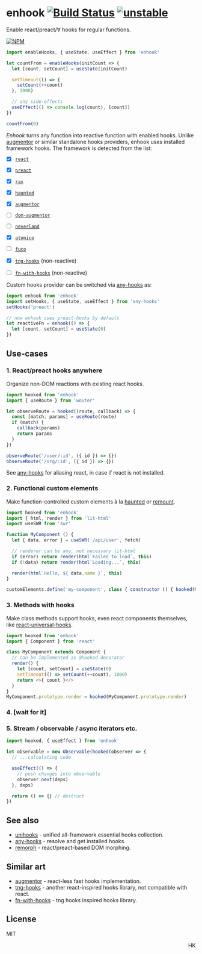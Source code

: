# enhook [![Build Status](https://travis-ci.org/unihooks/enhook.svg?branch=master)](https://travis-ci.org/unihooks/enhook) [![unstable](https://img.shields.io/badge/stability-unstable-yellow.svg)](http://github.com/badges/stability-badges)

Enable react/preact/∀ hooks for regular functions.

[![NPM](https://nodei.co/npm/enhook.png?mini=true)](https://nodei.co/npm/enhook/)

```js
import enableHooks, { useState, useEffect } from 'enhook'

let countFrom = enableHooks(initCount => {
  let [count, setCount] = useState(initCount)

  setTimeout(() => {
    setCount(++count)
  }, 1000)

  // any side-effects
  useEffect(() => console.log(count), [count])
})

countFrom(0)
```

_Enhook_ turns any function into reactive function with enabled hooks. Unlike [augmentor](https://ghub.io/augmentor) or similar standalone hooks providers, enhook uses installed framework hooks. The framework is detected from the list:

* [x] [`react`](https://ghub.io/react)
* [x] [`preact`](https://ghub.io/preact)
* [x] [`rax`](https://ghub.io/rax)
* [x] [`haunted`](https://ghub.io/haunted)
* [x] [`augmentor`](https://ghub.io/augmentor)
* [ ] [`dom-augmentor`](https://ghub.io/dom-augmentor)
* [ ] [`neverland`](https://ghub.io/neverland)
* [x] [`atomico`](https://ghub.io/atomico)
* [ ] [`fuco`](https://ghub.io/fuco)
* [x] [`tng-hooks`](https://ghub.io/tng-hooks) (non-reactive)
* [ ] [`fn-with-hooks`](https://ghub.io/fn-with-hooks) (non-reactive)


Custom hooks provider can be switched via [any-hooks](https://ghub.io/any-hooks) as:

```js
import enhook from 'enhook'
import setHooks, { useState, useEffect } from 'any-hooks'
setHooks('preact')

// now enhook uses preact-hooks by default
let reactiveFn = enhook(() => {
  let [count, setCount] = useState(0)
})
```

<!--
```js
import enhook from 'enhook'

// known hooks
enhook.bind('preact')

// custom enhook function
enhook.use(require('augmentor').contextual)

// custom vdom with hooks
enhook.use({ render, h })

// auto detection
enhook.use(null)
```
-->


## Use-cases

### 1. React/preact hooks anywhere

Organize non-DOM reactions with existing react hooks.

```js
import hooked from 'enhook'
import { useRoute } from 'wouter'

let observeRoute = hooked((route, callback) => {
  const [match, params] = useRoute(route)
  if (match) {
    callback(params)
    return params
  }
})

observeRoute('/user/:id', ({ id }) => {})
observeRoute('/org/:id', ({ id }) => {})
```

See [any-hooks](https://ghub.io/any-hooks) for aliasing react, in case if react is not installed.

### 2. Functional custom elements

Make function-controlled custom elements à la [haunted](https://ghub.io/haunted) or [remount](https://ghub.io/remount).

```js
import hooked from 'enhook'
import { html, render } from 'lit-html'
import useSWR from 'swr'

function MyComponent () {
  let { data, error } = useSWR('/api/user', fetch)

  // renderer can be any, not necessary lit-html
  if (error) return render(html`Failed to load`, this)
  if (!data) return render(html`Loading...`, this)

  render(html`Hello, ${ data.name }`, this)
}

customElements.define('my-component', class { constructor () { hooked(MyComponent).call(this) } })
```

### 3. Methods with hooks

Make class methods support hooks, even react components themselves, like [react-universal-hooks](https://ghub.io/react-universal-hooks).

```js
import hooked from 'enhook'
import { Component } from 'react'

class MyComponent extends Component {
  // can be implemented as @hooked decorator
  render() {
    let [count, setCount] = useState(0)
    setTimeout(() => setCount(++count), 1000)
    return <>{ count }</>
  }
}
MyComponent.prototype.render = hooked(MyComponent.prototype.render)
```

### 4. [wait for it]
<!--
### 4. Functional components reactive framework

Hyperscript with functional components would look like:

```js
// nanoreact.js
import htm from 'htm'
import hooky from 'enhook'
import morph from 'nanomorph'
import h from 'hyperscript'
import { usePrev } from 'nanohook'

const html = htm.bind((tag, props, ...children) => {
  if (typeof tag === 'function') return hooky(props => {
    return morph(prev, tag(props))
  })({ children, ...props })

  return h(tag, props, ...children)
})

const render = (what, where) => morph(where, what)

export { html, render }
```

```js
// app.js
import { useState, useEffect, html, render } from './nanoreact'

function CounterApp () {
  let [count, setCount] = useState(0)

  return html`<div>${ count }</div>`
}

render(html`<${CounterApp}/>`, document.getElementById('app'))
``` -->


### 5. Stream / observable / async iterators etc.

```js
import hooked, { useEffect } from 'enhook'

let observable = new Observable(hooked(observer => {
  // ...calculating code

  useEffect(() => {
    // push changes into observable
    observer.next(deps)
  }, deps)

  return () => {} // destruct
})
```

## See also

* [unihooks](https://github.com/unihooks/unihooks) - unified all-framework essential hooks collection.
* [any-hooks](https://github.com/unihooks/any-hooks) - resolve and get installed hooks.
* [remorph](https://github.com/dy/remorph) - react/preact-based DOM morphing.

## Similar art

* [augmentor](https://ghub.io/augmentor) - react-less fast hooks implementation.
* [tng-hooks](https://ghub.io/tng-hooks) - another react-inspired hooks library, not compatible with react.
* [fn-with-hooks](https://ghub.io/fn-with-hooks) - tng hooks inspired hooks library.

## License

MIT

<p align="right">HK</p>

